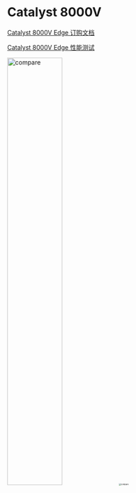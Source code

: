 

# Catalyst 8000V

[Catalyst 8000V Edge 订购文档](https://www.cisco.com/c/en/us/products/collateral/routers/catalyst-8000v-edge-software/nb-06-cat8000v-edge-sw-og-cte-en.html)

[Catalyst 8000V Edge 性能测试](https://www.cisco.com/c/dam/en/us/products/collateral/routers/catalyst-8000v-edge-software/cat-8000v-edge-sw-miercom-report.pdf)



<img src="https://cdn.jsdelivr.net/gh/wang-xiaokai/images/202209281403163.jpg" alt="compare" width="50%" height="50%" />

<img src="https://cdn.jsdelivr.net/gh/wang-xiaokai/images/202209281404801.jpg" alt="compare" style="zoom:30%;" />